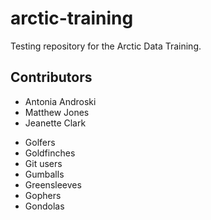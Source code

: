 # arctic-training
Testing repository for the Arctic Data Training.

## Contributors

- Antonia Androski
- Matthew Jones
- Jeanette Clark


* Golfers
* Goldfinches
* Git users
* Gumballs
* Greensleeves
* Gophers
* Gondolas


